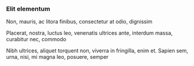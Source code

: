 ### Elit elementum

Non, mauris, ac litora finibus, consectetur at odio, dignissim

Placerat, nostra, luctus leo, venenatis ultrices ante, interdum massa, curabitur nec, commodo

Nibh ultrices, aliquet torquent non, viverra in fringilla, enim et. Sapien sem, urna, nisi, mi magna leo, posuere, semper


